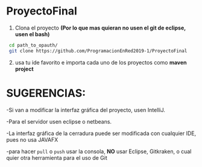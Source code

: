 # ProyectoFinal
1) Clona el proyecto **(Por lo que mas quieran no usen el git de eclipse, usen el bash)**
  ```bash
   cd path_to_opauth/
   git clone https://github.com/ProgramacionEnRed2019-1/ProyectoFinal
   ```
2) usa tu ide favorito e importa cada uno de los proyectos como **maven project**

# SUGERENCIAS:

 -Si van a modificar la interfaz gráfica del proyecto, usen IntelliJ.
 
 -Para el servidor usen eclipse o netbeans.
 
 -La interfaz gráfica de la cerradura puede ser modificada con cualquier IDE, pues no usa JAVAFX
 
 -para hacer `pull` o `push` usar la consola, **NO** usar Eclipse, Gitkraken, o cual quier otra herramienta para el uso de Git 
